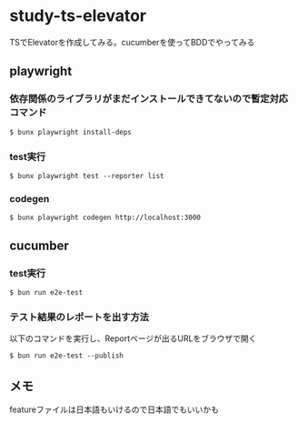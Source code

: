 # study-ts-elevator
TSでElevatorを作成してみる。cucumberを使ってBDDでやってみる

## playwright
### 依存関係のライブラリがまだインストールできてないので暫定対応コマンド
```
$ bunx playwright install-deps
```

### test実行
```
$ bunx playwright test --reporter list
```

### codegen
```
$ bunx playwright codegen http://localhost:3000
```

## cucumber
### test実行
```
$ bun run e2e-test
```

### テスト結果のレポートを出す方法
以下のコマンドを実行し、Reportページが出るURLをブラウザで開く
```
$ bun run e2e-test --publish
```

## メモ
featureファイルは日本語もいけるので日本語でもいいかも
